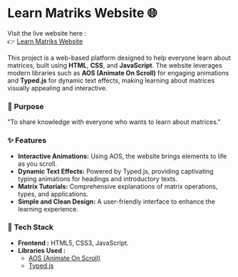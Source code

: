 # Learn Matriks Website 🌐

Visit the live website here :  
👉 [Learn Matriks Website](https://anggawibawa.github.io/learn-matriks-website/)  

This project is a web-based platform designed to help everyone learn about matrices, built using **HTML**, **CSS**, and **JavaScript**. The website leverages modern libraries such as **AOS (Animate On Scroll)** for engaging animations and **Typed.js** for dynamic text effects, making learning about matrices visually appealing and interactive. 

### 🌟 **Purpose**  
"To share knowledge with everyone who wants to learn about matrices."

### ✨ **Features**
- **Interactive Animations:** Using AOS, the website brings elements to life as you scroll.
- **Dynamic Text Effects:** Powered by Typed.js, providing captivating typing animations for headings and introductory texts.
- **Matrix Tutorials:** Comprehensive explanations of matrix operations, types, and applications.
- **Simple and Clean Design:** A user-friendly interface to enhance the learning experience.

### 🚀 **Tech Stack**
- **Frontend :** HTML5, CSS3, JavaScript.
- **Libraries Used :**
  - [AOS (Animate On Scroll)](https://michalsnik.github.io/aos/)
  - [Typed.js](https://github.com/mattboldt/typed.js/)
